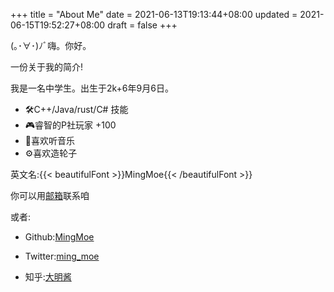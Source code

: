 +++
title = "About Me"
date = 2021-06-13T19:13:44+08:00
updated = 2021-06-15T19:52:27+08:00
draft = false
+++

(｡･∀･)ﾉﾞ嗨。你好。

一份关于我的简介!

<!--more-->

我是一名中学生。出生于2k+6年9月6日。

 - 🛠️C++/Java/rust/C# 技能
 - 🎮睿智的P社玩家 +100
 - 🎵喜欢听音乐
 - ⚙️喜欢造轮子

英文名:{{< beautifulFont >}}MingMoe{{< /beautifulFont >}}

你可以用[邮箱](mailto:me@kawayi.moe)联系咱

或者:

 - Github:[MingMoe](https://github.com/mingmoe)

 - Twitter:[ming_moe](https://twitter.com/ming_moe_)

 - 知乎:[大明酱](https://www.zhihu.com/people/cai-hong-hai-dao-80)
